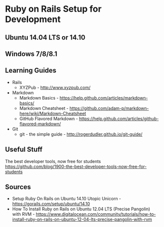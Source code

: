 Ruby on Rails Setup for Development
===================================

Ubuntu 14.04 LTS or 14.10
-------------------------

Windows 7/8/8.1
---------------

Learning Guides
---------------
- Rails 
  - XYZPub - http://www.xyzpub.com/
- Markdown
  - Markdown Basics - https://help.github.com/articles/markdown-basics/
  - Markdown Cheatsheet - https://github.com/adam-p/markdown-here/wiki/Markdown-Cheatsheet
  - GitHub Flavored Markdown - https://help.github.com/articles/github-flavored-markdown/
- Git
  - git - the simple guide - http://rogerdudler.github.io/git-guide/

Useful Stuff
------------
The best developer tools, now free for students https://github.com/blog/1900-the-best-developer-tools-now-free-for-students

Sources
-------
- Setup Ruby On Rails on Ubuntu 14.10 Utopic Unicorn - https://gorails.com/setup/ubuntu/14.10
- How To Install Ruby on Rails on Ubuntu 12.04 LTS (Precise Pangolin) with RVM - https://www.digitalocean.com/community/tutorials/how-to-install-ruby-on-rails-on-ubuntu-12-04-lts-precise-pangolin-with-rvm
